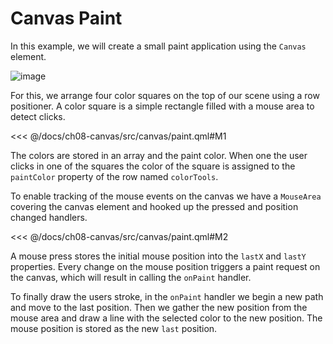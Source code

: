 # Canvas Paint

In this example, we will create a small paint application using the `Canvas` element.

![image](../../ch08-canvas/assets//canvaspaint.png)

For this, we arrange four color squares on the top of our scene using a row positioner. A color square is a simple rectangle filled with a mouse area to detect clicks.

<<< @/docs/ch08-canvas/src/canvas/paint.qml#M1

The colors are stored in an array and the paint color. When one the user clicks in one of the squares the color of the square is assigned to the `paintColor` property of the row named `colorTools`.

To enable tracking of the mouse events on the canvas we have a `MouseArea` covering the canvas element and hooked up the pressed and position changed handlers.

<<< @/docs/ch08-canvas/src/canvas/paint.qml#M2

A mouse press stores the initial mouse position into the `lastX` and `lastY` properties. Every change on the mouse position triggers a paint request on the canvas, which will result in calling the `onPaint` handler.

To finally draw the users stroke, in the `onPaint` handler we begin a new path and move to the last position. Then we gather the new position from the mouse area and draw a line with the selected color to the new position. The mouse position is stored as the new `last` position.
